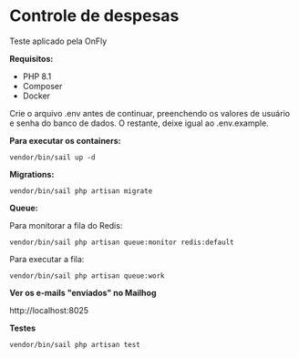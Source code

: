 # Controle de despesas

Teste aplicado pela OnFly

**Requisitos:**
- PHP 8.1
- Composer
- Docker

Crie o arquivo .env antes de continuar, preenchendo os valores de usuário e senha do banco de dados. O restante, deixe igual ao .env.example.


**Para executar os containers:**

`vendor/bin/sail up -d`

**Migrations:**

`vendor/bin/sail php artisan migrate`

**Queue:**

Para monitorar a fila do Redis:

`vendor/bin/sail php artisan queue:monitor redis:default`

Para executar a fila:

`vendor/bin/sail php artisan queue:work`

**Ver os e-mails "enviados" no Mailhog**

http://localhost:8025

**Testes**

`vendor/bin/sail php artisan test`
